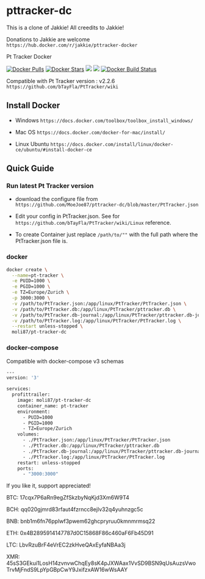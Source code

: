 # pttracker-dc

This is a clone of Jakkie! All creedits to Jakkie!

Donations to Jakkie are welcome `https://hub.docker.com/r/jakkie/pttracker-docker`

Pt Tracker Docker

[![Docker Pulls](https://img.shields.io/docker/pulls/moli87/pt-tracker-dc.svg?label=pulls&logo=docker&logoColor=FFFFFF)](https://hub.docker.com/r/moli87/pt-tracker-dc/)
[![Docker Stars](https://img.shields.io/docker/stars/moli87/pt-tracker-dc.svg?label=stars&logo=docker&logoColor=FFFFFF)](https://hub.docker.com/r/moli87/pt-tracker-dc/)
[![](https://images.microbadger.com/badges/image/moli87/pt-tracker-dc.svg)](https://microbadger.com/images/moli87/pt-tracker-dc/ "Get your own image badge on microbadger.com")
[![](https://images.microbadger.com/badges/version/moli87/pt-tracker-dc.svg)](https://microbadger.com/images/moli87/pt-tracker-dc/ "Get your own version badge on microbadger.com")
[![Docker Build Status](https://img.shields.io/docker/cloud/build/moli87/pt-tracker-dc.svg?label=build&logo=docker&logoColor=FFFFFF)](https://hub.docker.com/r/moli87/pt-tracker-dc/)

Compatible with Pt Tracker version : v2.2.6
`https://github.com/bTayFla/PtTracker/wiki`

## Install Docker

- Windows `https://docs.docker.com/toolbox/toolbox_install_windows/`

- Mac OS `https://docs.docker.com/docker-for-mac/install/`

- Linux Ubuntu `https://docs.docker.com/install/linux/docker-ce/ubuntu/#install-docker-ce`

## Quick Guide

### Run latest Pt Tracker version

- download the configure file from `https://github.com/MoeJoe87/pttracker-dc/blob/master/PtTracker.json`

- Edit your config in PtTracker.json. See for `https://github.com/bTayFla/PtTracker/wiki/Linux` reference.

- To create Container just replace `/path/to/""`  with the full path where the PtTracker.json file is.

### docker

```bash
docker create \
  --name=pt-tracker \
  -e PUID=1000 \
  -e PGID=1000 \
  -e TZ=Europe/Zurich \
  -p 3000:3000 \
  -v /path/to/PtTracker.json:/app/linux/PtTracker/PtTracker.json \
  -v /path/to/PtTracker.db:/app/linux/PtTracker/pttracker.db \
  -v /path/to/PtTracker.db-journal:/app/linux/PtTracker/pttracker.db-journal \
  -v /path/to/PtTracker.log:/app/linux/PtTracker/PtTracker.log \
  --restart unless-stopped \
  moli87/pt-tracker-dc
```

### docker-compose

Compatible with docker-compose v3 schemas

```bash
---
version: '3'

services:
  profittrailer:
    image: moli87/pt-tracker-dc
    container_name: pt-tracker
    environment:
      - PUID=1000
      - PGID=1000
      - TZ=Europe/Zurich
    volumes:
      - ./PtTracker.json:/app/linux/PtTracker/PtTracker.json
      - ./PtTracker.db:/app/linux/PtTracker/pttracker.db
      - ./PtTracker.db-journal:/app/linux/PtTracker/pttracker.db-journal
      - ./PtTracker.log:/app/linux/PtTracker/PtTracker.log
    restart: unless-stopped
    ports:
      - "3000:3000"
```
If you like it, support appreciated!

BTC: 17cqx7P6aRn9egZfSkzbyNqKjd3Xm6W9T4

BCH: qq020gjmrd83rfaut4fzrncc8ejlv32q4yuhnzgc5c

BNB: bnb1m6fn76pplwf3pwem62ghcpryruu0kmnmrmsq22

ETH: 0x4B2895914147787d0C15868F86c460aF6Fb45D91

LTC: LbvRzuBrF4eVrEC2zkHveQAxEyfaNBAa3j

XMR: 45sS3GEkui1LosH14zvnvwChqEy8sK4pJXWAax1VvSD9BSN9qUsAuzsVwoTrvMjFndS9LpYpGBpCwY9JxifzxAW16wWsAAY
